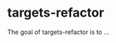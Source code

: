 
# targets-refactor

<!-- badges: start -->
<!-- badges: end -->

The goal of targets-refactor is to ...

